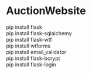 # AuctionWebsite
pip install flask <br>
pip install flask-sqlalchemy <br>
pip install flask-wtf <br>
pip install wtforms <br>
pip install email_validator <br>
pip install flask-bcrypt <br>
pip install flask-login 
